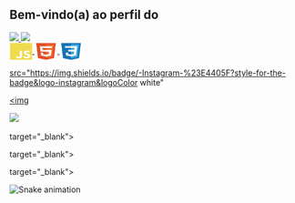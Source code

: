  ## Bem-vindo(a) ao perfil do 

<div>

<a href="https://github.com/RicardoRRibeiro">


<img height="180em" src="https://github-readme-stats.vercel.app/api?username=cadudevendobro&show_icons=true&theme=tokyonight&include_all_commits=true&count_private=true" />

<img height="180em" src="https://github-readme-stats.vercel.app/api/top-langs/?username=RicardoRRibeiro&layout=compact&langs_count=6&theme-tokyonight"/>

  </div>

<div style="display: inline_block">

 <img align="center" alt="Js" height="30" width="40" src="https://raw.githubusercontent.com/devicons/devicon/master/icons/javascript/javascript-plain.svg">
 <img align="center" alt="HTML" height="30" width="40" src="https://raw.githubusercontent.com/devicons/devicon/master/icons/html5/html5-original.svg">
 <img align="center" alt="CSS" height="30" width="40" src="https://raw.githubusercontent.com/devicons/devicon/master/icons/css3/css3-original.svg">

  </div>


<div>

src="https://img.shields.io/badge/-Instagram-%23E4405F?style-for-the-badge&logo-instagram&logoColor white"

<a href="https://www.instagram.com/ricardo_guaxinim47/?hl=pt-br" target="_blank"><img

<a href="https://discord.gg/5DVhGKVf4h" target="_blank"><img src="https://img.shields.io/badge/Discord-7289DA?style-for-the-badge&logo-discord&logoColor-white" target="_blank">

</a>

target="_blank"></a>

target="_blank"></a>

target="_blank"></a>

![Snake animation](https://github.com/devendobro/devendobro/blob/output/github-contribution-grid-snake.svg)

</div>
